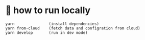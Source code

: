 # 🚀 how to run locally


```
yarn               (install dependencies)
yarn from-cloud    (fetch data and configration from cloud)
yarn develop       (run in dev mode)

```
